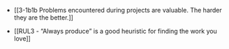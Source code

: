 - [[3-1b1b Problems encountered during projects are valuable. The harder they are the better.]]

- [[RUL3 - “Always produce” is a good heuristic for finding the work you love]]
